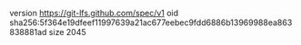 version https://git-lfs.github.com/spec/v1
oid sha256:5f364e19dfeef11997639a21ac677eebec9fdd6886b13969988ea863838881ad
size 2045
